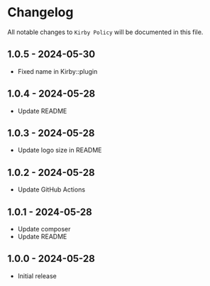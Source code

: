 # Changelog

All notable changes to `Kirby Policy` will be documented in this file.

## 1.0.5 - 2024-05-30

- Fixed name in Kirby::plugin

## 1.0.4 - 2024-05-28

- Update README

## 1.0.3 - 2024-05-28

- Update logo size in README

## 1.0.2 - 2024-05-28

- Update GitHub Actions

## 1.0.1 - 2024-05-28

- Update composer
- Update README

## 1.0.0 - 2024-05-28

- Initial release
